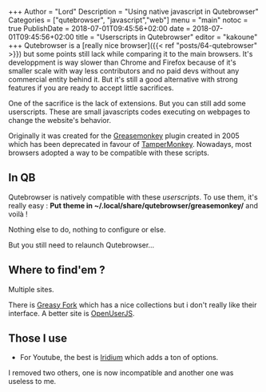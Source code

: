 +++
Author = "Lord"
Description = "Using native javascript in Qutebrowser"
Categories = ["qutebrowser", "javascript","web"]
menu = "main"
notoc = true
PublishDate = 2018-07-01T09:45:56+02:00
date = 2018-07-01T09:45:56+02:00
title = "Userscripts in Qutebrowser"
editor = "kakoune"
+++
Qutebrowser is a [really nice browser]({{< ref "posts/64-qutebrowser" >}}) but some points still lack while comparing it to the main browsers.
It's developpment is way slower than Chrome and Firefox because of it's smaller scale with way less contributors and no paid devs without any commercial entity behind it.
But it's still a good alternative with strong features if you are ready to accept little sacrifices.

One of the sacrifice is the lack of extensions.
But you can still add some userscripts.
These are small javascripts codes executing on webpages to change the website's behavior.

Originally it was created for the [Greasemonkey](https://www.greasespot.net/) plugin created in 2005 which has been deprecated in favour of [TamperMonkey](http://tampermonkey.net).
Nowadays, most browsers adopted a way to be compatible with these scripts.

## In QB
Qutebrowser is natively compatible with these *userscripts*.
To use them, it's really easy : **Put theme in ~/.local/share/qutebrowser/greasemonkey/** and voilà !

Nothing else to do, nothing to configure or else.

But you still need to relaunch Qutebrowser…

## Where to find'em ?
Multiple sites.

There is [Greasy Fork](https://greasyfork.org/en/scripts) which has a nice collections but i don't really like their interface.
A better site is [OpenUserJS](https://openuserjs.org/).

## Those I use

  - For Youtube, the best is [Iridium](https://github.com/ParticleCore/Iridium) which adds a ton of options.

I removed two others, one is now incompatible and another one was useless to me.
